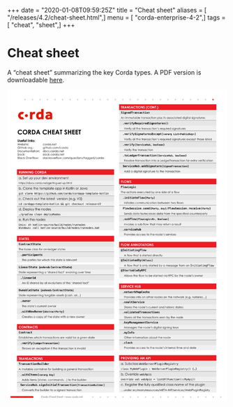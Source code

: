 +++
date = "2020-01-08T09:59:25Z"
title = "Cheat sheet"
aliases = [ "/releases/4.2/cheat-sheet.html",]
menu = [ "corda-enterprise-4-2",]
tags = [ "cheat", "sheet",]
+++


# Cheat sheet

A “cheat sheet” summarizing the key Corda types. A PDF version is downloadable [here](_static/corda-cheat-sheet.pdf).

![cheatsheet](resources/cheatsheet.jpg "cheatsheet")

